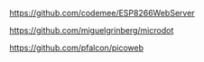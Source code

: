 https://github.com/codemee/ESP8266WebServer

https://github.com/miguelgrinberg/microdot

https://github.com/pfalcon/picoweb


